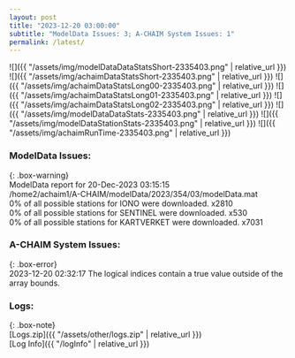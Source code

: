 ```yaml
---
layout: post
title: "2023-12-20 03:00:00"
subtitle: "ModelData Issues: 3; A-CHAIM System Issues: 1"
permalink: /latest/
---
```


![]({{ "/assets/img/modelDataDataStatsShort-2335403.png" | relative_url }})
![]({{ "/assets/img/achaimDataStatsShort-2335403.png" | relative_url }})
![]({{ "/assets/img/achaimDataStatsLong00-2335403.png" | relative_url }})
![]({{ "/assets/img/achaimDataStatsLong01-2335403.png" | relative_url }})
![]({{ "/assets/img/achaimDataStatsLong02-2335403.png" | relative_url }})
![]({{ "/assets/img/modelDataDataStats-2335403.png" | relative_url }})
![]({{ "/assets/img/modelDataStationStats-2335403.png" | relative_url }})
![]({{ "/assets/img/achaimRunTime-2335403.png" | relative_url }})


### ModelData Issues:  
  
{: .box-warning}  
 ModelData report for 20-Dec-2023 03:15:15   
 /home2/achaim1/A-CHAIM/modelData/2023/354/03/modelData.mat   
 0% of all possible stations for IONO were downloaded. x2810   
 0% of all possible stations for SENTINEL were downloaded. x530   
 0% of all possible stations for KARTVERKET were downloaded. x7031   
  
### A-CHAIM System Issues:  
  
{: .box-error}  
2023-12-20 02:32:17 The logical indices contain a true value outside of the array bounds.  

### Logs:  
  
{: .box-note}  
[Logs.zip]({{ "/assets/other/logs.zip" | relative_url }})  
[Log Info]({{ "/logInfo" | relative_url }})  
